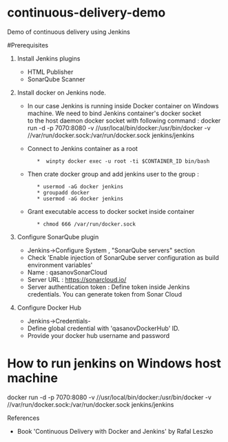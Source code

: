 # continuous-delivery-demo
Demo of  continuous delivery using  Jenkins

#Prerequisites
1. Install Jenkins plugins
    - HTML Publisher
    - SonarQube Scanner
2. Install docker on Jenkins node.
   - In our case Jenkins is running inside Docker container on Windows machine. We need to bind Jenkins container's docker socket      
     to the host daemon docker socket with following command : 
     docker run -d -p 7070:8080 -v //usr/local/bin/docker:/usr/bin/docker -v //var/run/docker.sock:/var/run/docker.sock jenkins/jenkins
   - Connect to Jenkins container as a root
   
            *  winpty docker exec -u root -ti $CONTAINER_ID bin/bash
   - Then crate docker group and add jenkins user to the group : 
   
            * usermod -aG docker jenkins
            * groupadd docker
            * usermod -aG docker jenkins 
   - Grant executable access to docker socket inside container
   
            * chmod 666 /var/run/docker.sock
       
3. Configure SonarQube plugin
    - Jenkins->Configure System , "SonarQube servers" section
    - Check 'Enable injection of SonarQube server configuration as build environment variables'
    - Name : qasanovSonarCloud
    - Server URL : https://sonarcloud.io/
    - Server authentication token : Define token inside Jenkins credentials. You can generate token from Sonar Cloud
    
4. Configure Docker Hub
    - Jenkins->Credentials-
    - Define global credential with 'qasanovDockerHub' ID.
    - Provide your docker hub username and password
	
# How to run jenkins on Windows host machine
docker run -d -p 7070:8080 -v //usr/local/bin/docker:/usr/bin/docker -v //var/run/docker.sock:/var/run/docker.sock jenkins/jenkins

References
 - Book 'Continuous Delivery with Docker and Jenkins' by Rafal Leszko